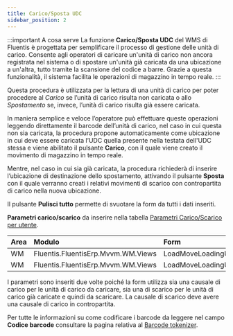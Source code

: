 ```yaml
---
title: Carico/Sposta UDC
sidebar_position: 2
---
```


:::important A cosa serve
La funzione **Carico/Sposta UDC** del WMS di Fluentis è progettata per semplificare il processo di gestione delle unità di carico. Consente agli operatori di caricare un'unità di carico non ancora registrata nel sistema o di spostare un'unità già caricata da una ubicazione a un'altra, tutto tramite la scansione del codice a barre. Grazie a questa funzionalità, il sistema facilita le operazioni di magazzino in tempo reale.
:::

Questa procedura è utilizzata per la lettura di una unità di carico per poter procedere al *Carico* se l’unità di carico risulta non caricata o allo *Spostamento* se, invece, l’unità di carico risulta già essere caricata.

In maniera semplice e veloce l’operatore può effettuare queste operazioni leggendo direttamente il barcode dell’unità di carico, nel caso in cui questa non sia caricata, la procedura propone automaticamente come ubicazione in cui deve essere caricata l’UDC quella presente nella testata dell'UDC stessa e viene abilitato il pulsante **Carico**, con il quale viene creato il movimento di magazzino in tempo reale.      

Mentre, nel caso in cui sia già caricata, la procedura richiederà di inserire l’ubicazione di destinazione dello spostamento, attivando il pulsante **Sposta** con il quale verranno creati i relativi movimenti di scarico con contropartita di carico nella nuova ubicazione.     
  
Il pulsante **Pulisci tutto** permette di svuotare la form da tutti i dati inseriti.    

**Parametri carico/scarico** da inserire nella tabella [Parametri Carico/Scarico per utente](/docs/configurations/parameters/general-parameters/deliverynotes-grouping).

| Area | Modulo | Form |
| :-- | :-- | :-- |
| WM | Fluentis.FluentisErp.Mvvm.WM.Views | LoadMoveLoadingUnit |
| WM | Fluentis.FluentisErp.Mvvm.WM.Views | LoadMoveLoadingUnit |

I parametri sono inseriti due volte poiché la form utilizza sia una causale di carico per le unità di carico da caricare, sia una di scarico per le unità di carico già caricate e quindi da scaricare. La causale di scarico deve avere una causale di carico in contropartita.     

Per tutte le informazioni su come codificare i barcode da leggere nel campo **Codice barcode** consultare la pagina relativa al [Barcode tokenizer](/docs/configurations/tables/general-settings/barcode-tokenizer).
   